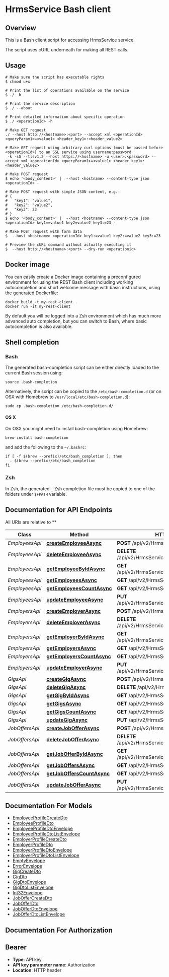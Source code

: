 # HrmsService Bash client

## Overview

This is a Bash client script for accessing HrmsService service.

The script uses cURL underneath for making all REST calls.

## Usage

```shell
# Make sure the script has executable rights
$ chmod u+x 

# Print the list of operations available on the service
$ ./ -h

# Print the service description
$ ./ --about

# Print detailed information about specific operation
$ ./ <operationId> -h

# Make GET request
./ --host http://<hostname>:<port> --accept xml <operationId> <queryParam1>=<value1> <header_key1>:<header_value2>

# Make GET request using arbitrary curl options (must be passed before <operationId>) to an SSL service using username:password
 -k -sS --tlsv1.2 --host https://<hostname> -u <user>:<password> --accept xml <operationId> <queryParam1>=<value1> <header_key1>:<header_value2>

# Make POST request
$ echo '<body_content>' |  --host <hostname> --content-type json <operationId> -

# Make POST request with simple JSON content, e.g.:
# {
#   "key1": "value1",
#   "key2": "value2",
#   "key3": 23
# }
$ echo '<body_content>' |  --host <hostname> --content-type json <operationId> key1==value1 key2=value2 key3:=23 -

# Make POST request with form data
$  --host <hostname> <operationId> key1:=value1 key2:=value2 key3:=23

# Preview the cURL command without actually executing it
$  --host http://<hostname>:<port> --dry-run <operationid>

```

## Docker image

You can easily create a Docker image containing a preconfigured environment
for using the REST Bash client including working autocompletion and short
welcome message with basic instructions, using the generated Dockerfile:

```shell
docker build -t my-rest-client .
docker run -it my-rest-client
```

By default you will be logged into a Zsh environment which has much more
advanced auto completion, but you can switch to Bash, where basic autocompletion
is also available.

## Shell completion

### Bash

The generated bash-completion script can be either directly loaded to the current Bash session using:

```shell
source .bash-completion
```

Alternatively, the script can be copied to the `/etc/bash-completion.d` (or on OSX with Homebrew to `/usr/local/etc/bash-completion.d`):

```shell
sudo cp .bash-completion /etc/bash-completion.d/
```

#### OS X

On OSX you might need to install bash-completion using Homebrew:

```shell
brew install bash-completion
```

and add the following to the `~/.bashrc`:

```shell
if [ -f $(brew --prefix)/etc/bash_completion ]; then
  . $(brew --prefix)/etc/bash_completion
fi
```

### Zsh

In Zsh, the generated `_` Zsh completion file must be copied to one of the folders under `$FPATH` variable.

## Documentation for API Endpoints

All URIs are relative to **

Class | Method | HTTP request | Description
------------ | ------------- | ------------- | -------------
*EmployeesApi* | [**createEmployeeAsync**](docs/EmployeesApi.md#createemployeeasync) | **POST** /api/v2/HrmsService/Employees | 
*EmployeesApi* | [**deleteEmployeeAsync**](docs/EmployeesApi.md#deleteemployeeasync) | **DELETE** /api/v2/HrmsService/Employees/{employeeId} | 
*EmployeesApi* | [**getEmployeeByIdAsync**](docs/EmployeesApi.md#getemployeebyidasync) | **GET** /api/v2/HrmsService/Employees/{employeeId} | 
*EmployeesApi* | [**getEmployeesAsync**](docs/EmployeesApi.md#getemployeesasync) | **GET** /api/v2/HrmsService/Employees | 
*EmployeesApi* | [**getEmployeesCountAsync**](docs/EmployeesApi.md#getemployeescountasync) | **GET** /api/v2/HrmsService/Employees/Count | 
*EmployeesApi* | [**updateEmployeeAsync**](docs/EmployeesApi.md#updateemployeeasync) | **PUT** /api/v2/HrmsService/Employees/{employeeId} | 
*EmployersApi* | [**createEmployerAsync**](docs/EmployersApi.md#createemployerasync) | **POST** /api/v2/HrmsService/Employers | 
*EmployersApi* | [**deleteEmployerAsync**](docs/EmployersApi.md#deleteemployerasync) | **DELETE** /api/v2/HrmsService/Employers/{employerId} | 
*EmployersApi* | [**getEmployerByIdAsync**](docs/EmployersApi.md#getemployerbyidasync) | **GET** /api/v2/HrmsService/Employers/{employerId} | 
*EmployersApi* | [**getEmployersAsync**](docs/EmployersApi.md#getemployersasync) | **GET** /api/v2/HrmsService/Employers | 
*EmployersApi* | [**getEmployersCountAsync**](docs/EmployersApi.md#getemployerscountasync) | **GET** /api/v2/HrmsService/Employers/Count | 
*EmployersApi* | [**updateEmployerAsync**](docs/EmployersApi.md#updateemployerasync) | **PUT** /api/v2/HrmsService/Employers/{employerId} | 
*GigsApi* | [**createGigAsync**](docs/GigsApi.md#creategigasync) | **POST** /api/v2/HrmsService/Gigs | 
*GigsApi* | [**deleteGigAsync**](docs/GigsApi.md#deletegigasync) | **DELETE** /api/v2/HrmsService/Gigs/{gigId} | 
*GigsApi* | [**getGigByIdAsync**](docs/GigsApi.md#getgigbyidasync) | **GET** /api/v2/HrmsService/Gigs/{gigId} | 
*GigsApi* | [**getGigsAsync**](docs/GigsApi.md#getgigsasync) | **GET** /api/v2/HrmsService/Gigs | 
*GigsApi* | [**getGigsCountAsync**](docs/GigsApi.md#getgigscountasync) | **GET** /api/v2/HrmsService/Gigs/Count | 
*GigsApi* | [**updateGigAsync**](docs/GigsApi.md#updategigasync) | **PUT** /api/v2/HrmsService/Gigs/{gigId} | 
*JobOffersApi* | [**createJobOfferAsync**](docs/JobOffersApi.md#createjobofferasync) | **POST** /api/v2/HrmsService/JobOffers | 
*JobOffersApi* | [**deleteJobOfferAsync**](docs/JobOffersApi.md#deletejobofferasync) | **DELETE** /api/v2/HrmsService/JobOffers/{jobOfferId} | 
*JobOffersApi* | [**getJobOfferByIdAsync**](docs/JobOffersApi.md#getjobofferbyidasync) | **GET** /api/v2/HrmsService/JobOffers/{jobOfferId} | 
*JobOffersApi* | [**getJobOffersAsync**](docs/JobOffersApi.md#getjoboffersasync) | **GET** /api/v2/HrmsService/JobOffers | 
*JobOffersApi* | [**getJobOffersCountAsync**](docs/JobOffersApi.md#getjobofferscountasync) | **GET** /api/v2/HrmsService/JobOffers/Count | 
*JobOffersApi* | [**updateJobOfferAsync**](docs/JobOffersApi.md#updatejobofferasync) | **PUT** /api/v2/HrmsService/JobOffers/{jobOfferId} | 


## Documentation For Models

 - [EmployeeProfileCreateDto](docs/EmployeeProfileCreateDto.md)
 - [EmployeeProfileDto](docs/EmployeeProfileDto.md)
 - [EmployeeProfileDtoEnvelope](docs/EmployeeProfileDtoEnvelope.md)
 - [EmployeeProfileDtoListEnvelope](docs/EmployeeProfileDtoListEnvelope.md)
 - [EmployerProfileCreateDto](docs/EmployerProfileCreateDto.md)
 - [EmployerProfileDto](docs/EmployerProfileDto.md)
 - [EmployerProfileDtoEnvelope](docs/EmployerProfileDtoEnvelope.md)
 - [EmployerProfileDtoListEnvelope](docs/EmployerProfileDtoListEnvelope.md)
 - [EmptyEnvelope](docs/EmptyEnvelope.md)
 - [ErrorEnvelope](docs/ErrorEnvelope.md)
 - [GigCreateDto](docs/GigCreateDto.md)
 - [GigDto](docs/GigDto.md)
 - [GigDtoEnvelope](docs/GigDtoEnvelope.md)
 - [GigDtoListEnvelope](docs/GigDtoListEnvelope.md)
 - [Int32Envelope](docs/Int32Envelope.md)
 - [JobOfferCreateDto](docs/JobOfferCreateDto.md)
 - [JobOfferDto](docs/JobOfferDto.md)
 - [JobOfferDtoEnvelope](docs/JobOfferDtoEnvelope.md)
 - [JobOfferDtoListEnvelope](docs/JobOfferDtoListEnvelope.md)


## Documentation For Authorization


## Bearer


- **Type**: API key
- **API key parameter name**: Authorization
- **Location**: HTTP header

